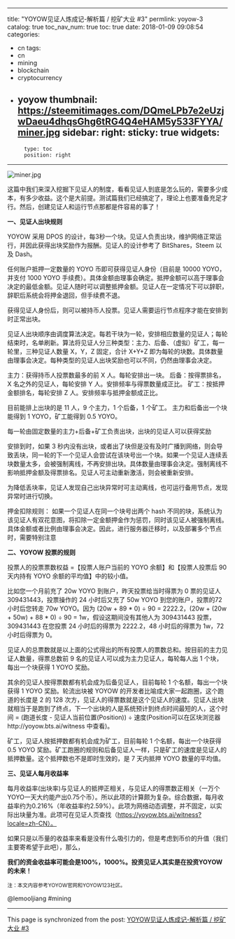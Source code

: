 
---
title: "YOYOW见证人炼成记-解析篇 / 挖矿大业 #3"
permlink: yoyow-3
catalog: true
toc_nav_num: true
toc: true
date: 2018-01-09 09:08:54
categories:
- cn
tags:
- cn
- mining
- blockchain
- cryptocurrency
- yoyow
thumbnail: https://steemitimages.com/DQmeLPb7e2eUzjwDaeu4dhqsGhg6tRG4Q4eHAM5y533FYYA/miner.jpg
sidebar:
    right:
        sticky: true
widgets:
    -
        type: toc
        position: right
---


![miner.jpg](https://steemitimages.com/DQmeLPb7e2eUzjwDaeu4dhqsGhg6tRG4Q4eHAM5y533FYYA/miner.jpg)

这篇中我们来深入挖掘下见证人的制度，看看见证人到底是怎么玩的，需要多少成本，有多少收益。这个是大前提。测试篇我们已经搞定了，理论上也要准备充足才行。然后，创建见证人和运行节点那都是件容易的事了！


**一、见证人出块规则**

YOYOW 采用 DPOS 的设计，每3秒一个块。见证人负责出块，维护网络正常运行，并因此获得出块奖励作为报酬。见证人的设计参考了 BitShares，Steem 以及 Dash。

任何账户抵押一定数量的 YOYO 币即可获得见证人身份（目前是 10000 YOYO，并支付 1000 YOYO 手续费）。具体金额由理事会确定。抵押金额可以高于理事会决定的最低金额。见证人随时可以调整抵押金额。见证人在一定情况下可以辞职，辞职后系统会将押金退回，但手续费不退。

获得见证人身份后，则可以被持币人投票。见证人需要运行节点程序才能在安排到时正常出块。

见证人出块顺序由调度算法决定。每若干块为一轮，安排相应数量的见证人；每轮结束时，名单刷新。算法将见证人分三种类型：主力、后备、（虚拟）矿工，每一轮里，三种见证人数量 X，Y，Z 固定，合计 X+Y+Z 即为每轮的块数。具体数量由理事会决定。每种类型的见证人出块奖励也可以不同，仍然由理事会决定。

主力：获得持币人投票数最多的前 X 人。每轮安排出一块。
后备：按得票排名，X 名之外的见证人，每轮安排 Y 人。安排频率与得票数量成正比。
矿工：按抵押金额排名，每轮安排 Z 人。安排频率与抵押金额成正比。

目前能排上出块的是 11 人，9 个主力，1 个后备，1 个矿工。
主力和后备出一个块能得到 1 YOYO，矿工能得到 0.5 YOYO。

每一轮由固定数量的主力+后备+矿工负责出块，出块的见证人可以获得奖励

安排到时，如果 3 秒内没有出块，或者出了块但是没有及时广播到网络，则会导致丢块，同一轮的下一个见证人会尝试在该块号出一个块。如果一个见证人连续丢块数量太多，会被强制离线，不再安排出块。具体数量由理事会决定。强制离线不影响抵押金额及得票排名。见证人可主动重新激活，则会被重新安排。

为降低丢块率，见证人发现自己出块异常时可主动离线，也可运行备用节点，发现异常时进行切换。

押金扣除规则：
如果一个见证人在同一个块号出两个 hash 不同的块，系统认为该见证人有双花意图，将扣除一定金额押金作为惩罚，同时该见证人被强制离线。具体金额或者比例由理事会决定。因此，进行服务器迁移时，以及部署多个节点时，需要特别注意


**二、YOYOW 投票的规则**

投票人的投票票数权益 =【投票人账户当前的 YOYO 余额】和【投票人投票后 90 天内持有 YOYO 余额的平均值】中的较小值。

比如您一个月前充了 20w YOYO 到账户，昨天投票给当时得票为 0 票的见证人 309431443，投票操作的 24 小时后又充了 50w YOYO 到您的账户，投票的72 小时后您转走 70w YOYO。因为 (20w + 89 * 0) ÷ 90 = 2222.2，(20w + (20w + 50w) + 88 * 0) ÷ 90 = 1w，假设这期间没有其他人为 309431443 投票，309431443 在您投票 24 小时后的得票为 2222.2，48 小时后的得票为 1w，72 小时后得票为 0。

见证人的总票数就是以上面的公式得出的所有投票人的票数总和。按目前的主力见证人数量，得票总数前 9 名的见证人可以成为主力见证人，每轮每人出 1 个块，每出一个块获得 1 YOYO 奖励。

其余的见证人按得票数都有机会成为后备见证人，目前每轮 1 个名额，每出一个块获得 1 YOYO 奖励。轮流出块被 YOYOW 的开发者比喻成大家一起跑圈，这个跑道的长度是 2 的 128 次方，见证人的得票数就是这个见证人的速度。见证人出块就相当于是跑到了终点，下一个出块的人是系统预计到终点时间最短的人，这个时间 = (跑道长度 - 见证人当前位置(Position)) ÷ 速度(Position可以在区块浏览器http://yoyow.bts.ai/witness 中查看)。

矿工，见证人按抵押数都有机会成为矿工，目前每轮 1 个名额，每出一个块获得 0.5 YOYO 奖励。矿工跑圈的规则和后备见证人一样，只是矿工的速度是见证人的抵押数量。这个抵押数也不是即时生效的，是 7 天内抵押 YOYO 数量的平均值。


**三、见证人每月收益率**

每月收益率(出块率)与见证人的抵押正相关，与见证人的得票数正相关（一万个YOYO一天大约能产出0.75个币）。所以此项的计算颇为复杂。综合数据，每月收益率约为0.216%（年收益率约2.59%）。此项为网络动态调整，并不固定，以实际出块量为准。此项可在见证人页查找（https://yoyow.bts.ai/witness?locale=zh-CN）。

如果只是以币量的收益率来看是没有什么吸引力的，但是考虑到币价的升值（我们主要寄希望于此吧），那么，

**我们的资金收益率可能会是100%，1000%。投资见证人其实是在投资YOYOW的未来！**

<sub>注：本文内容参考YOYOW官网和YOYOW123社区。</sub>

@lemooljiang #mining

- - -

This page is synchronized from the post: [YOYOW见证人炼成记-解析篇 / 挖矿大业 #3](https://steemit.com/@lemooljiang/yoyow-3)
